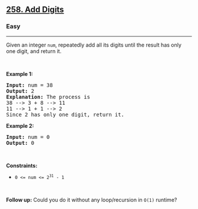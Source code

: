 <h2><a href="https://leetcode.com/problems/add-digits/">258. Add Digits</a></h2><h3>Easy</h3><hr><div><p>Given an integer <code>num</code>, repeatedly add all its digits until the result has only one digit, and return it.</p>

<p>&nbsp;</p>
<p><strong class="example">Example 1:</strong></p>

<div class="top-box hide"><div class="alert-info"></div></div><pre data-original-code="Input: num = 38
Output: 2
Explanation: The process is
38 --> 3 + 8 --> 11
11 --> 1 + 1 --> 2 
Since 2 has only one digit, return it.
" data-snippet-id="ext.1becdef03b6eaa971cc312e7b0b30485" data-snippet-saved="false" data-codota-status="done"><strong>Input:</strong> num = 38
<strong>Output:</strong> 2
<strong>Explanation:</strong> The process is
38 --&gt; 3 + 8 --&gt; 11
11 --&gt; 1 + 1 --&gt; 2 
Since 2 has only one digit, return it.
</pre>

<p><strong class="example">Example 2:</strong></p>

<pre><strong>Input:</strong> num = 0
<strong>Output:</strong> 0
</pre>

<p>&nbsp;</p>
<p><strong>Constraints:</strong></p>

<ul>
	<li><code>0 &lt;= num &lt;= 2<sup>31</sup> - 1</code></li>
</ul>

<p>&nbsp;</p>
<p><strong>Follow up:</strong> Could you do it without any loop/recursion in <code>O(1)</code> runtime?</p>
</div>